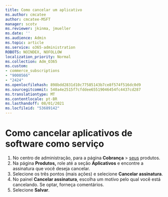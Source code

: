 ```yaml
---
title: Como cancelar um aplicativo
ms.author: cmcatee
author: cmcatee-MSFT
manager: scotv
ms.reviewer: jkinma, jmueller
ms.date: ''
ms.audience: Admin
ms.topic: article
ms.service: o365-administration
ROBOTS: NOINDEX, NOFOLLOW
localization_priority: Normal
ms.collection: Adm_O365
ms.custom:
- commerce_subscriptions
- "9000566"
- "2424"
ms.openlocfilehash: 898bdd2831d10c77585143b7ce8f574f516dc0d9
ms.sourcegitcommit: 540a4e2515f7cfddee65519046454fc4437cd287
ms.translationtype: MT
ms.contentlocale: pt-BR
ms.lasthandoff: 08/01/2021
ms.locfileid: "53689142"
---
```

# <a name="how-to-cancel-software-as-a-service-apps"></a>Como cancelar aplicativos de software como serviço

1. No centro de administração, para a página **Cobrança**  >  [seus](https://go.microsoft.com/fwlink/p/?linkid=842054) produtos.
2. Na página **Produtos,** role até a seção **Aplicativos** e encontre a assinatura que você deseja cancelar. 
3. Selecione os três pontos (mais ações) e selecione **Cancelar assinatura**.
4. No painel **Cancelar assinatura**, escolha um motivo pelo qual você está cancelando. Se optar, forneça comentários.
5. Selecione **Salvar**.